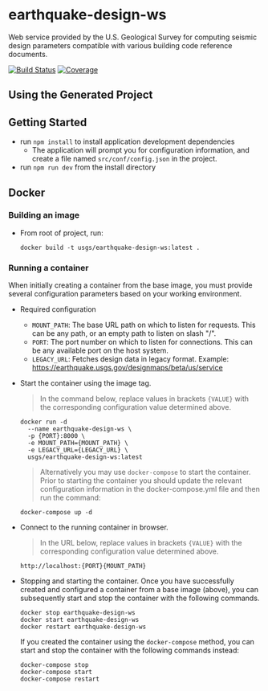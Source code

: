 # earthquake-design-ws
Web service provided by the U.S. Geological Survey for computing seismic
design parameters compatible with various building code reference documents.

[![Build Status](https://travis-ci.org/usgs/earthquake-design-ws.svg?branch=master)](https://travis-ci.org/usgs/earthquake-design-ws)
[![Coverage](https://codecov.io/github/usgs/earthquake-design-ws/coverage.svg?branch=master)](https://codecov.io/github/usgs/earthquake-design-ws?branch=master)

Using the Generated Project
---------------------------

## Getting Started
- run `npm install` to install application development dependencies
    - The application will prompt you for configuration information,
      and create a file named `src/conf/config.json` in the project.
- run `npm run dev` from the install directory


## Docker

### Building an image

- From root of project, run:
    ```
    docker build -t usgs/earthquake-design-ws:latest .
    ```

### Running a container

When initially creating a container from the base image, you must provide
several configuration parameters based on your working environment.

- Required configuration
  - `MOUNT_PATH`: The base URL path on which to listen for requests. This can
                  be any path, or an empty path to listen on slash "/".
  - `PORT`: The port number on which to listen for connections. This can be
            any available port on the host system.
  - `LEGACY_URL`: Fetches design data in legacy format.
                  Example: https://earthquake.usgs.gov/designmaps/beta/us/service

- Start the container using the image tag.

  > In the command below, replace values in brackets `{VALUE}` with the
  > corresponding configuration value determined above.

    ```
    docker run -d
      --name earthquake-design-ws \
      -p {PORT}:8000 \
      -e MOUNT_PATH={MOUNT_PATH} \
      -e LEGACY_URL={LEGACY_URL} \
      usgs/earthquake-design-ws:latest
    ```

  > Alternatively you may use `docker-compose` to start the container. Prior to
  > starting the container you should update the relevant configuration
  > information in the docker-compose.yml file and then run the command:
    ```
    docker-compose up -d
    ```

- Connect to the running container in browser.

  > In the URL below, replace values in brackets `{VALUE}` with the
  > corresponding configuration value determined above.

  ```
  http://localhost:{PORT}{MOUNT_PATH}
  ```

- Stopping and starting the container. Once you have successfully created
  and configured a container from a base image (above), you can subsequently
  start and stop the container with the following commands.
  ```
  docker stop earthquake-design-ws
  docker start earthquake-design-ws
  docker restart earthquake-design-ws
  ```

  If you created the container using the `docker-compose` method, you can
  start and stop the container with the following commands instead:
  ```
  docker-compose stop
  docker-compose start
  docker-compose restart
  ```
